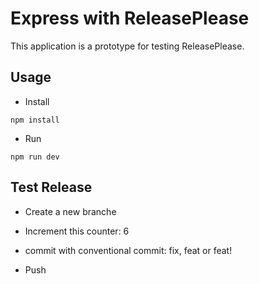 # Express with ReleasePlease

This application is a prototype for testing ReleasePlease.

## Usage

- Install

```
npm install
```

- Run

```
npm run dev
```

## Test Release

- Create a new branche

- Increment this counter: 6

- commit with conventional commit: fix, feat or feat!

- Push